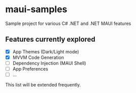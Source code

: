 # maui-samples
Sample project for various C# .NET and .NET MAUI features 

## Features currently explored ##

- [x] App Themes (Dark/Light mode)
- [x] MVVM Code Generation
- [ ] Dependency Injection (MAUI Shell)
- [ ] App Preferences
- [ ] ...

This list will be extended frequently.
